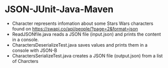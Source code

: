 # JSON-JUnit-Java-Maven
- Character represents infomation about some Stars Wars characters found on https://swapi.co/api/people/?page=2&format=json
- ReadJSONfile.java reads a JSON file (input.json) and prints the content in a console.
- CharactersDeserializeTest.java saves values and prints them  in a console with JSON-B
- CharactersSerializeTest.java creates a JSON file (output.json) from a list of Charcters
